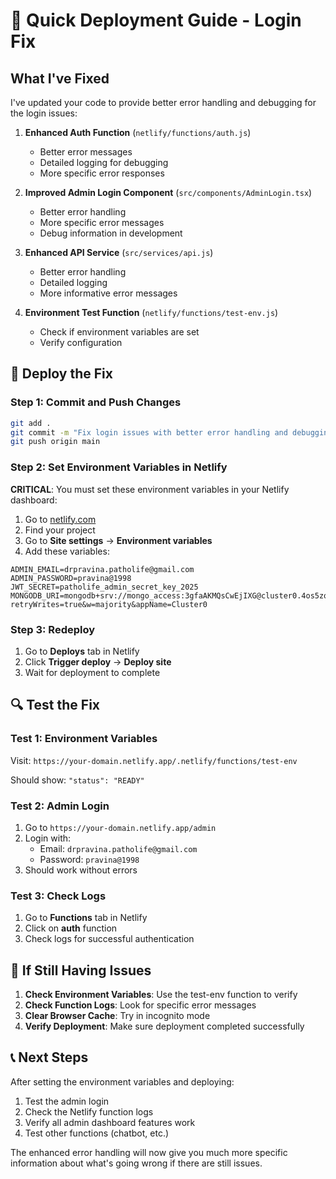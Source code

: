 # 🚀 Quick Deployment Guide - Login Fix

## What I've Fixed

I've updated your code to provide better error handling and debugging for the login issues:

1. **Enhanced Auth Function** (`netlify/functions/auth.js`)
   - Better error messages
   - Detailed logging for debugging
   - More specific error responses

2. **Improved Admin Login Component** (`src/components/AdminLogin.tsx`)
   - Better error handling
   - More specific error messages
   - Debug information in development

3. **Enhanced API Service** (`src/services/api.js`)
   - Better error handling
   - Detailed logging
   - More informative error messages

4. **Environment Test Function** (`netlify/functions/test-env.js`)
   - Check if environment variables are set
   - Verify configuration

## 🚀 Deploy the Fix

### Step 1: Commit and Push Changes
```bash
git add .
git commit -m "Fix login issues with better error handling and debugging"
git push origin main
```

### Step 2: Set Environment Variables in Netlify
**CRITICAL**: You must set these environment variables in your Netlify dashboard:

1. Go to [netlify.com](https://netlify.com)
2. Find your project
3. Go to **Site settings** → **Environment variables**
4. Add these variables:

```
ADMIN_EMAIL=drpravina.patholife@gmail.com
ADMIN_PASSWORD=pravina@1998
JWT_SECRET=patholife_admin_secret_key_2025
MONGODB_URI=mongodb+srv://mongo_access:3gfaAKMQsCwEjIXG@cluster0.4os5zqa.mongodb.net/drs_db?retryWrites=true&w=majority&appName=Cluster0
```

### Step 3: Redeploy
1. Go to **Deploys** tab in Netlify
2. Click **Trigger deploy** → **Deploy site**
3. Wait for deployment to complete

## 🔍 Test the Fix

### Test 1: Environment Variables
Visit: `https://your-domain.netlify.app/.netlify/functions/test-env`

Should show: `"status": "READY"`

### Test 2: Admin Login
1. Go to `https://your-domain.netlify.app/admin`
2. Login with:
   - Email: `drpravina.patholife@gmail.com`
   - Password: `pravina@1998`
3. Should work without errors

### Test 3: Check Logs
1. Go to **Functions** tab in Netlify
2. Click on **auth** function
3. Check logs for successful authentication

## 🚨 If Still Having Issues

1. **Check Environment Variables**: Use the test-env function to verify
2. **Check Function Logs**: Look for specific error messages
3. **Clear Browser Cache**: Try in incognito mode
4. **Verify Deployment**: Make sure deployment completed successfully

## 📞 Next Steps

After setting the environment variables and deploying:

1. Test the admin login
2. Check the Netlify function logs
3. Verify all admin dashboard features work
4. Test other functions (chatbot, etc.)

The enhanced error handling will now give you much more specific information about what's going wrong if there are still issues.
